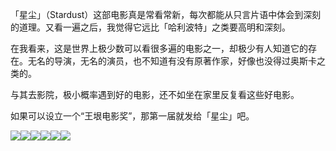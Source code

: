 「星尘」（Stardust）这部电影真是常看常新，每次都能从只言片语中体会到深刻的道理。又看一遍之后，我觉得它远比「哈利波特」之类要高明和深刻。

在我看来，这是世界上极少数可以看很多遍的电影之一，却极少有人知道它的存在。无名的导演，无名的演员，也不知道有没有原著作家，好像也没得过奥斯卡之类的。

与其去影院，极小概率遇到好的电影，还不如坐在家里反复看这些好电影。

如果可以设立一个“王垠电影奖”，那第一届就发给「星尘」吧。

![](https://yinwang1.wordpress.com/wp-content/uploads/2020/10/img_4638-1.jpg?w=736)![](https://yinwang1.wordpress.com/wp-content/uploads/2020/10/img_4639-1.jpg?w=736)![](https://yinwang1.wordpress.com/wp-content/uploads/2020/10/img_4640-1.jpg?w=736)![](https://yinwang1.wordpress.com/wp-content/uploads/2020/10/img_4641-1.jpg?w=736)![](https://yinwang1.wordpress.com/wp-content/uploads/2020/10/img_4643-1.jpg?w=736)![](https://yinwang1.wordpress.com/wp-content/uploads/2020/10/img_4644-1.jpg?w=736)
